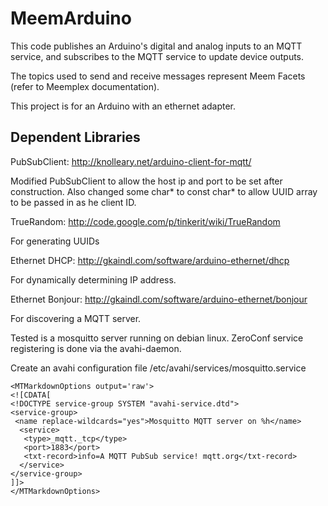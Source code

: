 MeemArduino
===========

This code publishes an Arduino's digital and analog inputs to an MQTT service, and subscribes to the MQTT service 
to update device outputs.

The topics used to send and receive messages represent Meem Facets (refer to Meemplex documentation).

This project is for an Arduino with an ethernet adapter.

Dependent Libraries
-------------------

PubSubClient: http://knolleary.net/arduino-client-for-mqtt/

Modified PubSubClient to allow the host ip and port to be set after construction.  Also changed some 
char* to const char* to allow UUID array to be passed in as he client ID.

TrueRandom: http://code.google.com/p/tinkerit/wiki/TrueRandom

For generating UUIDs

Ethernet DHCP: http://gkaindl.com/software/arduino-ethernet/dhcp

For dynamically determining IP address.

Ethernet Bonjour: http://gkaindl.com/software/arduino-ethernet/bonjour

For discovering a MQTT server.

Tested is a mosquitto server running on debian linux.  ZeroConf service registering is done via the avahi-daemon.

Create an avahi configuration file /etc/avahi/services/mosquitto.service

    <MTMarkdownOptions output='raw'>
    <![CDATA[
    <!DOCTYPE service-group SYSTEM "avahi-service.dtd">
    <service-group>
     <name replace-wildcards="yes">Mosquitto MQTT server on %h</name>
      <service>
       <type>_mqtt._tcp</type>
       <port>1883</port>
       <txt-record>info=A MQTT PubSub service! mqtt.org</txt-record>
      </service>
    </service-group>
    ]]>
    </MTMarkdownOptions>

